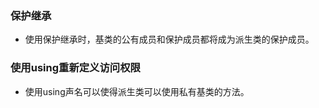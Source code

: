### 保护继承

- 使用保护继承时，基类的公有成员和保护成员都将成为派生类的保护成员。



### 使用using重新定义访问权限

- 使用using声名可以使得派生类可以使用私有基类的方法。
